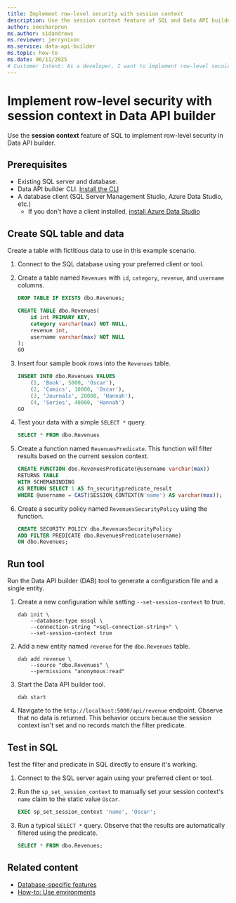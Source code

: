 ```yaml
---
title: Implement row-level security with session context
description: Use the session context feature of SQL and Data API builder to manually implement row-level security in your APIs.
author: seesharprun
ms.author: sidandrews
ms.reviewer: jerrynixon
ms.service: data-api-builder
ms.topic: how-to
ms.date: 06/11/2025
# Customer Intent: As a developer, I want to implement row-level secuirty, so that I can ensure that users only see records intended for them.
---
```


# Implement row-level security with session context in Data API builder

Use the **session context** feature of SQL to implement row-level security in Data API builder.

## Prerequisites

- Existing SQL server and database.
- Data API builder CLI. [Install the CLI](how-to/install-cli.md)
- A database client (SQL Server Management Studio, Azure Data Studio, etc.)
  - If you don't have a client installed, [install Azure Data Studio](/azure-data-studio/download-azure-data-studio)

## Create SQL table and data

Create a table with fictitious data to use in this example scenario.

1. Connect to the SQL database using your preferred client or tool.

1. Create a table named `Revenues` with `id`, `category`, `revenue`, and `username` columns.

    ```sql
    DROP TABLE IF EXISTS dbo.Revenues;

    CREATE TABLE dbo.Revenues(
        id int PRIMARY KEY,  
        category varchar(max) NOT NULL,  
        revenue int,  
        username varchar(max) NOT NULL  
    );
    GO
    ```

1. Insert four sample book rows into the `Revenues` table.

    ```sql
    INSERT INTO dbo.Revenues VALUES
        (1, 'Book', 5000, 'Oscar'),  
        (2, 'Comics', 10000, 'Oscar'),  
        (3, 'Journals', 20000, 'Hannah'),  
        (4, 'Series', 40000, 'Hannah')
    GO
    ```

1. Test your data with a simple `SELECT *` query.

    ```sql
    SELECT * FROM dbo.Revenues
    ```

1. Create a function named `RevenuesPredicate`. This function will filter results based on the current session context.

    ```sql
    CREATE FUNCTION dbo.RevenuesPredicate(@username varchar(max))
    RETURNS TABLE
    WITH SCHEMABINDING
    AS RETURN SELECT 1 AS fn_securitypredicate_result
    WHERE @username = CAST(SESSION_CONTEXT(N'name') AS varchar(max));
    ```

1. Create a security policy named `RevenuesSecurityPolicy` using the function.

    ```sql
    CREATE SECURITY POLICY dbo.RevenuesSecurityPolicy
    ADD FILTER PREDICATE dbo.RevenuesPredicate(username)
    ON dbo.Revenues;
    ```

## Run tool

Run the Data API builder (DAB) tool to generate a configuration file and a single entity.

1. Create a new configuration while setting `--set-session-context` to true.

    ```dotnetcli
    dab init \
        --database-type mssql \
        --connection-string "<sql-connection-string>" \
        --set-session-context true
    ```

1. Add a new entity named `revenue` for the `dbo.Revenues` table.

    ```dotnetcli
    dab add revenue \
        --source "dbo.Revenues" \
        --permissions "anonymous:read"
    ```

1. Start the Data API builder tool.

    ```dotnetcli
    dab start
    ```

1. Navigate to the `http://localhost:5000/api/revenue` endpoint. Observe that no data is returned. This behavior occurs because the session context isn't set and no records match the filter predicate.

## Test in SQL

Test the filter and predicate in SQL directly to ensure it's working.

1. Connect to the SQL server again using your preferred client or tool.

1. Run the `sp_set_session_context` to manually set your session context's `name` claim to the static value `Oscar`.

    ```sql
    EXEC sp_set_session_context 'name', 'Oscar';
    ```

1. Run a typical `SELECT *` query. Observe that the results are automatically filtered using the predicate.

    ```sql
    SELECT * FROM dbo.Revenues;  
    ```

## Related content

- [Database-specific features](reference-database-specific-features.md)
- [How-to: Use environments](how-to/use-environments.md)
